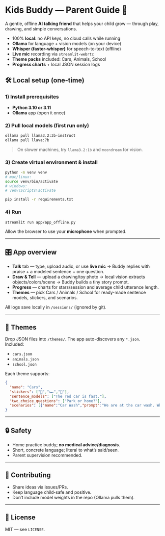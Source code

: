 # Kids Buddy — Parent Guide 💛

A gentle, offline **AI talking friend** that helps your child grow — through play, drawing, and simple conversations.

- 100% **local**: no API keys, no cloud calls while running  
- **Ollama** for language + vision models (on your device)  
- **Whisper (faster-whisper)** for speech-to-text (offline)  
- **Live mic** recording via `streamlit-webrtc`  
- **Theme packs** included: Cars, Animals, School  
- **Progress charts** + local JSON session logs  


## 🛠️ Local setup (one-time)

### 1) Install prerequisites
- **Python 3.10 or 3.11**
- **Ollama** app (open it once)

### 2) Pull local models (first run only)
```bash
ollama pull llama3.2:3b-instruct
ollama pull llava:7b
```
> On slower machines, try `llama3.2:1b` and `moondream` for vision.

### 3) Create virtual environment & install
```bash
python -m venv venv
# mac/linux:
source venv/bin/activate
# windows:
# venv\Scripts\activate

pip install -r requirements.txt
```

### 4) Run
```bash
streamlit run app/app_offline.py
```
Allow the browser to use your **microphone** when prompted.

---

## 🎛️ App overview
- **Talk** tab — type, upload audio, or use **live mic** → Buddy replies with praise + a modeled sentence + one question.  
- **Draw & Tell** — upload a drawing/toy photo → local vision extracts objects/colors/scene → Buddy builds a tiny story prompt.  
- **Progress** — charts for stars/session and average child utterance length.  
- **Themes** — pick Cars / Animals / School for ready-made sentence models, stickers, and scenarios.

All logs save locally in `/sessions/` (ignored by git).

---

## 🎨 Themes
Drop JSON files into `/themes/`. The app auto-discovers any `*.json`.
Included:
- `cars.json`
- `animals.json`
- `school.json`

Each theme supports:
```json
{
  "name": "Cars",
  "stickers": ["🚗","🏎️","🚓"],
  "sentence_models": ["The red car is fast."],
  "two_choice_questions": ["Park or home?"],
  "scenarios": [{"name":"Car Wash","prompt":"We are at the car wash. What will we do?"}]
}
```

---

## 🔒 Safety
- Home practice buddy; **no medical advice/diagnosis**.  
- Short, concrete language; literal to what’s said/seen.  
- Parent supervision recommended.

---

## 🤝 Contributing
- Share ideas via issues/PRs.  
- Keep language child-safe and positive.  
- Don’t include model weights in the repo (Ollama pulls them).

---

## 📜 License
MIT — see `LICENSE`.
